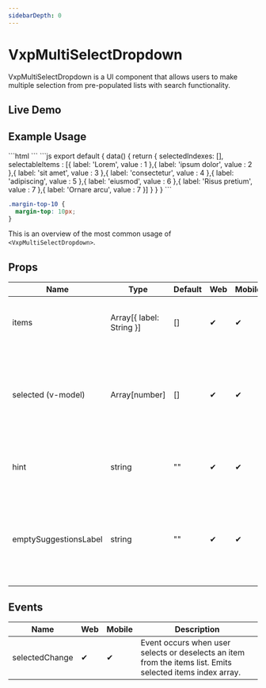 ```yaml
---
sidebarDepth: 0
---
```


# VxpMultiSelectDropdown

VxpMultiSelectDropdown is a UI component that allows users to make multiple selection from pre-populated lists with search functionality.

## Live Demo

<DocExampleBox :liveDemoMode="true">
<VxpMultiSelectDropdownLiveDemoDoc />
</DocExampleBox>

## Example Usage

<DocExampleBox>
```html
  <StackLayout>
    <VxpMultiSelectDropdown :items="selectableItems" hint="Pick Some Lorem" emptySuggestionsLabel="Nothing to select here" v-model="selectedIndexes"></VxpMultiSelectDropdown>
    <StackLayout class="margin-top-10" orientation="horizontal">
      <Label text="Selected Indexes :"></Label>
      <Label :text="selectedIndexes.join(',')"></Label>
    </StackLayout>
  </StackLayout>
```
```js
 export default {
     data() {
         return {
             selectedIndexes: [],
             selectableItems : [{
                 label: 'Lorem',
                 value : 1
             },{
                 label: 'ipsum dolor',
                 value : 2
             },{
                 label: 'sit amet',
                 value : 3
             },{
                 label: 'consectetur',
                 value : 4
             },{
                 label: 'adipiscing',
                 value : 5
             },{
                 label: 'eiusmod',
                 value : 6
             },{
                 label: 'Risus pretium',
                 value : 7
             },{
                 label: 'Ornare arcu',
                 value : 7
             }]
         }
     }
 }
```

```scss
.margin-top-10 {
  margin-top: 10px;
}
```

<VxpMultiSelectDropdownDoc />
</DocExampleBox>

This is an overview of the most common usage of `<VxpMultiSelectDropdown>`.

## Props

| Name                  | Type          | Default | Web | Mobile | Description                                                                   |
| --------------------- | ------------- | ------- | --- | ------ | ----------------------------------------------------------------------------- |
| items                 | Array[{ label: String }] | []      | ✔   | ✔      | Sets selectable item list for the component.                            |
| selected (v-model)    | Array[number] | []      | ✔   | ✔      | Sets selected item indexes for the component. Can be used with v-model        |
| hint                  | string        | ""      | ✔   | ✔      | Sets the placeholder text for the search input.                               |
| emptySuggestionsLabel | string        | ""      | ✔   | ✔      | Text is shown at when there is nothing to select with current search criteria |

## Events

| Name             | Web | Mobile | Description                                                                                                |
| ---------------- | --- | ------ | ---------------------------------------------------------------------------------------------------------- |
| selectedChange   | ✔   | ✔      | Event occurs when user selects or deselects an item from the items list. Emits selected items index array. |
